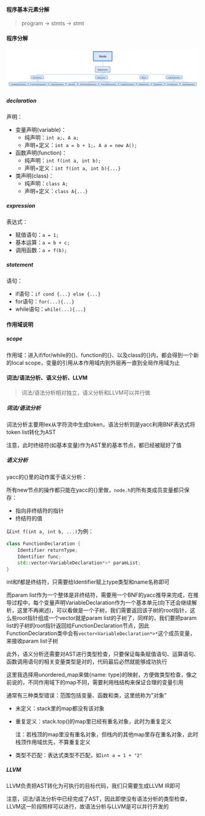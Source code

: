 #### 程序基本元素分解

>   program -> stmts -> stmt 

#### 程序分解

<center><img src="./node.png" /></center>

##### declaration

声明：

-   变量声明(variable)：
    -   纯声明：`int a;`、`A a;`
    -   声明+定义：`int a = b + 1;`、`A a = new A();`
-   函数声明(function)：
    -   纯声明：`int f(int a, int b);`
    -   声明+定义：`int f(int a, int b){...}`
-   类声明(class)：
    -   纯声明：`class A;`
    -   声明+定义：`class A{...}`

##### expression

表达式：

-   赋值语句：`a = 1;`
-   基本运算：`a = b + c;`
-   调用函数：`a = f(b);`

##### statement

语句：

-   if语句：`if cond {...} else {...}`
-   for语句：`for(...){...}`
-   while语句：`while(...){...}`

#### 作用域说明

##### scope

作用域：进入if/for/while的{}、function的{}、以及class的{}内，都会得到一个新的local scope，变量的引用从本作用域内到外层再一直到全局作用域为止

#### 词法/语法分析、语义分析、LLVM

>   词法/语法分析相对独立，语义分析和LLVM可以并行做

##### 词法/语法分析

词法分析主要用lex从字符流中生成token，语法分析则是yacc利用BNF表达式将token list转化为AST

注意，此时终结符(如基本变量)作为AST里的基本节点，都已经被赋好了值

##### 语义分析

yacc的{}里的动作属于语义分析：

所有new节点的操作都只能在yacc的{}里做，`node.h`的所有类成员变量都只保存：

-   指向非终结符的指针
-   终结符的值

以`int f(int a, int b, ...)`为例：

~~~cpp
class FunctionDeclaration {
    Identifier returnType;
    Identifier func;
    std::vector<VariableDeclaration*>* paramList;
}
~~~

int和f都是终结符，只需要给Identifier赋上type类型和name名称即可

而param list作为一个整体是非终结符，需要用一个BNF的yacc推导来完成，在推导过程中，每个变量声明VariableDeclaration作为一个基本单元(向下还会继续解析，这里不再阐述)，可以看做是一个子树，我们需要返回该子树的root指针，这么些root指针组成一个vector就是param list的子树了，同样的，我们要把param list的子树的root指针返回给FunctionDeclaration节点，因此FunctionDeclaration类中会有`vector<VariableDeclaration*>*`这个成员变量，来接收param list子树



此外，语义分析还需要对AST进行类型检查，只要保证每条赋值语句、运算语句、函数调用语句的相关变量类型是对的，代码最后必然就能够成功执行

这里我选择用unordered_map来做{name: type}的映射，方便做类型检查，像之前说的，不同作用域下的map不同，需要利用栈结构来保证合理的变量引用

通常有三种类型错误：范围包括变量、函数和类，这里统称为"对象"

-   未定义：stack里的map都没有该对象

-   重复定义：stack.top()的map里已经有重名对象，此时为重复定义

    注：若栈顶的map里没有重名对象，但栈内的其他map里存在重名对象，此时栈顶作用域优先，不算重复定义

-   类型不匹配：表达式类型不匹配，如`int a = 1 + "2"`

##### LLVM

LLVM负责把AST转化为可执行的目标代码，我们只需要生成LLVM IR即可

注意，词法/语法分析中已经完成了AST，因此即使没有语法分析的类型检查，LLVM这一阶段照样可以进行，故语法分析与LLVM是可以并行开发的



